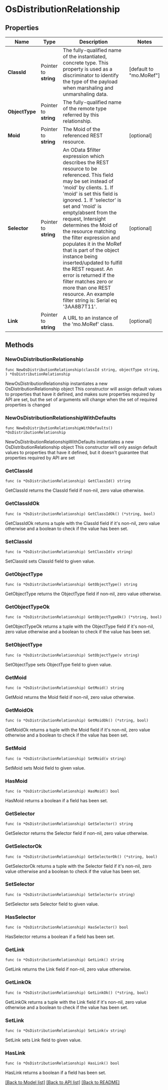 # OsDistributionRelationship

## Properties

Name | Type | Description | Notes
------------ | ------------- | ------------- | -------------
**ClassId** | Pointer to **string** | The fully-qualified name of the instantiated, concrete type. This property is used as a discriminator to identify the type of the payload when marshaling and unmarshaling data. | [default to "mo.MoRef"]
**ObjectType** | Pointer to **string** | The fully-qualified name of the remote type referred by this relationship. | 
**Moid** | Pointer to **string** | The Moid of the referenced REST resource. | [optional] 
**Selector** | Pointer to **string** | An OData $filter expression which describes the REST resource to be referenced. This field may be set instead of &#39;moid&#39; by clients. 1. If &#39;moid&#39; is set this field is ignored. 1. If &#39;selector&#39; is set and &#39;moid&#39; is empty/absent from the request, Intersight determines the Moid of the resource matching the filter expression and populates it in the MoRef that is part of the object instance being inserted/updated to fulfill the REST request. An error is returned if the filter matches zero or more than one REST resource. An example filter string is: Serial eq &#39;3AA8B7T11&#39;. | [optional] 
**Link** | Pointer to **string** | A URL to an instance of the &#39;mo.MoRef&#39; class. | [optional] 

## Methods

### NewOsDistributionRelationship

`func NewOsDistributionRelationship(classId string, objectType string, ) *OsDistributionRelationship`

NewOsDistributionRelationship instantiates a new OsDistributionRelationship object
This constructor will assign default values to properties that have it defined,
and makes sure properties required by API are set, but the set of arguments
will change when the set of required properties is changed

### NewOsDistributionRelationshipWithDefaults

`func NewOsDistributionRelationshipWithDefaults() *OsDistributionRelationship`

NewOsDistributionRelationshipWithDefaults instantiates a new OsDistributionRelationship object
This constructor will only assign default values to properties that have it defined,
but it doesn't guarantee that properties required by API are set

### GetClassId

`func (o *OsDistributionRelationship) GetClassId() string`

GetClassId returns the ClassId field if non-nil, zero value otherwise.

### GetClassIdOk

`func (o *OsDistributionRelationship) GetClassIdOk() (*string, bool)`

GetClassIdOk returns a tuple with the ClassId field if it's non-nil, zero value otherwise
and a boolean to check if the value has been set.

### SetClassId

`func (o *OsDistributionRelationship) SetClassId(v string)`

SetClassId sets ClassId field to given value.


### GetObjectType

`func (o *OsDistributionRelationship) GetObjectType() string`

GetObjectType returns the ObjectType field if non-nil, zero value otherwise.

### GetObjectTypeOk

`func (o *OsDistributionRelationship) GetObjectTypeOk() (*string, bool)`

GetObjectTypeOk returns a tuple with the ObjectType field if it's non-nil, zero value otherwise
and a boolean to check if the value has been set.

### SetObjectType

`func (o *OsDistributionRelationship) SetObjectType(v string)`

SetObjectType sets ObjectType field to given value.


### GetMoid

`func (o *OsDistributionRelationship) GetMoid() string`

GetMoid returns the Moid field if non-nil, zero value otherwise.

### GetMoidOk

`func (o *OsDistributionRelationship) GetMoidOk() (*string, bool)`

GetMoidOk returns a tuple with the Moid field if it's non-nil, zero value otherwise
and a boolean to check if the value has been set.

### SetMoid

`func (o *OsDistributionRelationship) SetMoid(v string)`

SetMoid sets Moid field to given value.

### HasMoid

`func (o *OsDistributionRelationship) HasMoid() bool`

HasMoid returns a boolean if a field has been set.

### GetSelector

`func (o *OsDistributionRelationship) GetSelector() string`

GetSelector returns the Selector field if non-nil, zero value otherwise.

### GetSelectorOk

`func (o *OsDistributionRelationship) GetSelectorOk() (*string, bool)`

GetSelectorOk returns a tuple with the Selector field if it's non-nil, zero value otherwise
and a boolean to check if the value has been set.

### SetSelector

`func (o *OsDistributionRelationship) SetSelector(v string)`

SetSelector sets Selector field to given value.

### HasSelector

`func (o *OsDistributionRelationship) HasSelector() bool`

HasSelector returns a boolean if a field has been set.

### GetLink

`func (o *OsDistributionRelationship) GetLink() string`

GetLink returns the Link field if non-nil, zero value otherwise.

### GetLinkOk

`func (o *OsDistributionRelationship) GetLinkOk() (*string, bool)`

GetLinkOk returns a tuple with the Link field if it's non-nil, zero value otherwise
and a boolean to check if the value has been set.

### SetLink

`func (o *OsDistributionRelationship) SetLink(v string)`

SetLink sets Link field to given value.

### HasLink

`func (o *OsDistributionRelationship) HasLink() bool`

HasLink returns a boolean if a field has been set.


[[Back to Model list]](../README.md#documentation-for-models) [[Back to API list]](../README.md#documentation-for-api-endpoints) [[Back to README]](../README.md)


